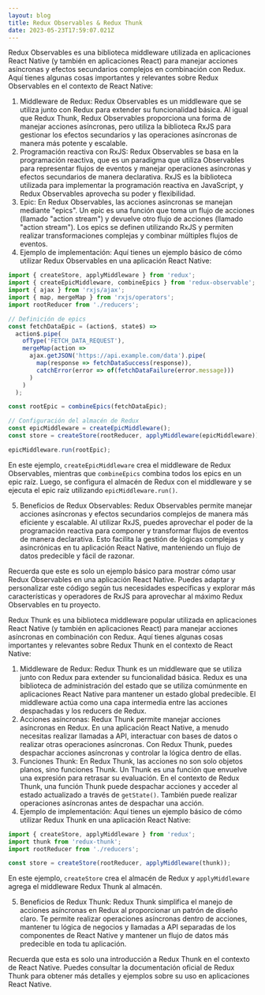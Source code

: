 ```yaml
---
layout: blog
title: Redux Observables & Redux Thunk
date: 2023-05-23T17:59:07.021Z
---
```

<!--StartFragment-->

Redux Observables es una biblioteca middleware utilizada en aplicaciones React Native (y también en aplicaciones React) para manejar acciones asíncronas y efectos secundarios complejos en combinación con Redux. Aquí tienes algunas cosas importantes y relevantes sobre Redux Observables en el contexto de React Native:

1. Middleware de Redux: Redux Observables es un middleware que se utiliza junto con Redux para extender su funcionalidad básica. Al igual que Redux Thunk, Redux Observables proporciona una forma de manejar acciones asíncronas, pero utiliza la biblioteca RxJS para gestionar los efectos secundarios y las operaciones asíncronas de manera más potente y escalable.
2. Programación reactiva con RxJS: Redux Observables se basa en la programación reactiva, que es un paradigma que utiliza Observables para representar flujos de eventos y manejar operaciones asíncronas y efectos secundarios de manera declarativa. RxJS es la biblioteca utilizada para implementar la programación reactiva en JavaScript, y Redux Observables aprovecha su poder y flexibilidad.
3. Epic: En Redux Observables, las acciones asíncronas se manejan mediante "epics". Un epic es una función que toma un flujo de acciones (llamado "action stream") y devuelve otro flujo de acciones (llamado "action stream"). Los epics se definen utilizando RxJS y permiten realizar transformaciones complejas y combinar múltiples flujos de eventos.
4. Ejemplo de implementación: Aquí tienes un ejemplo básico de cómo utilizar Redux Observables en una aplicación React Native:

<!--EndFragment-->

```javascript
import { createStore, applyMiddleware } from 'redux';
import { createEpicMiddleware, combineEpics } from 'redux-observable';
import { ajax } from 'rxjs/ajax';
import { map, mergeMap } from 'rxjs/operators';
import rootReducer from './reducers';

// Definición de epics
const fetchDataEpic = (action$, state$) =>
  action$.pipe(
    ofType('FETCH_DATA_REQUEST'),
    mergeMap(action =>
      ajax.getJSON('https://api.example.com/data').pipe(
        map(response => fetchDataSuccess(response)),
        catchError(error => of(fetchDataFailure(error.message)))
      )
    )
  );

const rootEpic = combineEpics(fetchDataEpic);

// Configuración del almacén de Redux
const epicMiddleware = createEpicMiddleware();
const store = createStore(rootReducer, applyMiddleware(epicMiddleware));

epicMiddleware.run(rootEpic);
```

<!--StartFragment-->

En este ejemplo, `createEpicMiddleware` crea el middleware de Redux Observables, mientras que `combineEpics` combina todos los epics en un epic raíz. Luego, se configura el almacén de Redux con el middleware y se ejecuta el epic raíz utilizando `epicMiddleware.run()`.

5. Beneficios de Redux Observables: Redux Observables permite manejar acciones asíncronas y efectos secundarios complejos de manera más eficiente y escalable. Al utilizar RxJS, puedes aprovechar el poder de la programación reactiva para componer y transformar flujos de eventos de manera declarativa. Esto facilita la gestión de lógicas complejas y asincrónicas en tu aplicación React Native, manteniendo un flujo de datos predecible y fácil de razonar.

Recuerda que este es solo un ejemplo básico para mostrar cómo usar Redux Observables en una aplicación React Native. Puedes adaptar y personalizar este código según tus necesidades específicas y explorar más características y operadores de RxJS para aprovechar al máximo Redux Observables en tu proyecto.

<!--EndFragment-->

<!--StartFragment-->

Redux Thunk es una biblioteca middleware popular utilizada en aplicaciones React Native (y también en aplicaciones React) para manejar acciones asíncronas en combinación con Redux. Aquí tienes algunas cosas importantes y relevantes sobre Redux Thunk en el contexto de React Native:

1. Middleware de Redux: Redux Thunk es un middleware que se utiliza junto con Redux para extender su funcionalidad básica. Redux es una biblioteca de administración del estado que se utiliza comúnmente en aplicaciones React Native para mantener un estado global predecible. El middleware actúa como una capa intermedia entre las acciones despachadas y los reducers de Redux.
2. Acciones asíncronas: Redux Thunk permite manejar acciones asíncronas en Redux. En una aplicación React Native, a menudo necesitas realizar llamadas a API, interactuar con bases de datos o realizar otras operaciones asíncronas. Con Redux Thunk, puedes despachar acciones asíncronas y controlar la lógica dentro de ellas.
3. Funciones Thunk: En Redux Thunk, las acciones no son solo objetos planos, sino funciones Thunk. Un Thunk es una función que envuelve una expresión para retrasar su evaluación. En el contexto de Redux Thunk, una función Thunk puede despachar acciones y acceder al estado actualizado a través de `getState()`. También puede realizar operaciones asíncronas antes de despachar una acción.
4. Ejemplo de implementación: Aquí tienes un ejemplo básico de cómo utilizar Redux Thunk en una aplicación React Native:

<!--EndFragment-->

```javascript
import { createStore, applyMiddleware } from 'redux';
import thunk from 'redux-thunk';
import rootReducer from './reducers';

const store = createStore(rootReducer, applyMiddleware(thunk));
```

<!--StartFragment-->

En este ejemplo, `createStore` crea el almacén de Redux y `applyMiddleware` agrega el middleware Redux Thunk al almacén.

5. Beneficios de Redux Thunk: Redux Thunk simplifica el manejo de acciones asíncronas en Redux al proporcionar un patrón de diseño claro. Te permite realizar operaciones asíncronas dentro de acciones, mantener tu lógica de negocios y llamadas a API separadas de los componentes de React Native y mantener un flujo de datos más predecible en toda tu aplicación.

Recuerda que esta es solo una introducción a Redux Thunk en el contexto de React Native. Puedes consultar la documentación oficial de Redux Thunk para obtener más detalles y ejemplos sobre su uso en aplicaciones React Native.

<!--EndFragment-->